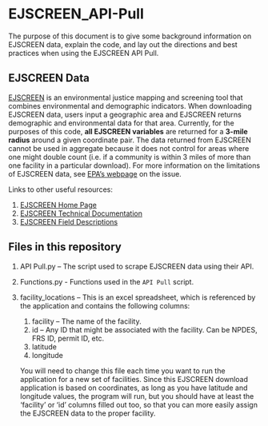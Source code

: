 # EJSCREEN_API-Pull

The purpose of this document is to give some background information on EJSCREEN data, explain the code, and lay out the directions and best practices when using the EJSCREEN API Pull.

## EJSCREEN Data
[EJSCREEN](https://www.epa.gov/ejscreen/what-ejscreen) is an environmental justice mapping and screening tool that combines environmental and demographic indicators. When downloading EJSCREEN data, users input a geographic area and EJSCREEN returns demographic and environmental data for that area.
Currently, for the purposes of this code, **all EJSCREEN variables** are returned for a **3-mile radius** around a given coordinate pair. The data returned from EJSCREEN cannot be used in aggregate because it does not control for areas where one might double count (i.e. if a community is within 3 miles of more than one facility in a particular download). For more information on the limitations of EJSCREEN data, see [EPA’s webpage](https://www.epa.gov/ejscreen/limitations-and-caveats-using-ejscreen) on the issue.

Links to other useful resources:
1. [EJSCREEN Home Page](https://www.epa.gov/ejscreen)
2. [EJSCREEN Technical Documentation](https://www.epa.gov/sites/default/files/2021-04/documents/ejscreen_technical_document.pdf)
3. [EJSCREEN Field Descriptions](https://ejscreen.epa.gov/mapper/ejsoefielddesc.html)

## Files in this repository
1.	API Pull.py – The script used to scrape EJSCREEN data using their API.
2.	Functions.py - Functions used in the `API Pull` script.
3.	facility_locations – This is an excel spreadsheet, which is referenced by the application and contains the following columns:
    1. facility – The name of the facility.
    2. id – Any ID that might be associated with the facility. Can be NPDES, FRS ID, permit ID, etc.
    3. latitude
    4. longitude
    
    You will need to change this file each time you want to run the application for a new set of facilities. Since this EJSCREEN download application is based on coordinates, as long as you have latitude and longitude values, the program will run, but you should have at least the ‘facility’ or ‘id’ columns filled out too, so that you can more easily assign the EJSCREEN data to the proper facility.


